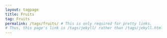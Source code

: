 ```yaml
---
layout: tagpage
title: Fruits
tag: Fruits
permalink: /tags/fruits/ # This is only required for pretty links.
# Thus, this page's link is /tags/jekyll/ rather than /tags/jekyll.html
---
```

